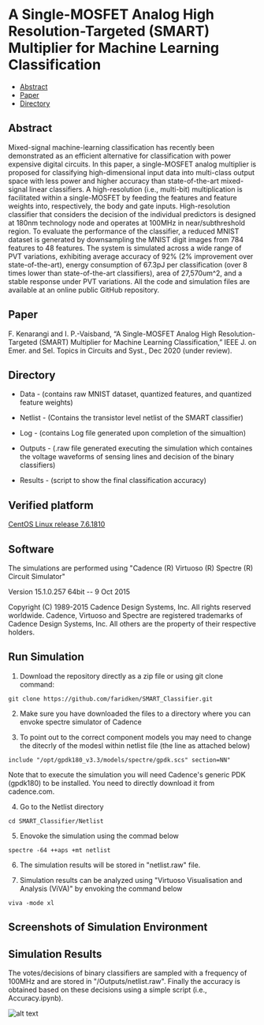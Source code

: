 # A Single-MOSFET Analog High Resolution-Targeted (SMART) Multiplier for Machine Learning Classification

* [Abstract](#Abstract)
* [Paper](#Paper)
* [Directory](#Directory)




## Abstract
Mixed-signal machine-learning classification has recently been demonstrated as an efficient alternative for classification with power expensive digital circuits. In this paper, a single-MOSFET analog multiplier is proposed for classifying high-dimensional input data into multi-class output space with less power and higher accuracy than state-of-the-art mixed-signal linear classifiers. A high-resolution (i.e., multi-bit) multiplication is facilitated within a single-MOSFET by feeding the features and feature weights into, respectively, the body and gate inputs. High-resolution classifier that considers the decision of the individual predictors is designed at 180nm technology node and operates at 100MHz in near/subthreshold region.
To evaluate the performance of the classifier, a reduced MNIST dataset is generated by downsampling the MNIST digit images from 784 features to 48 features. The system is simulated across a wide range of PVT variations, exhibiting average accuracy of 92% (2% improvement over state-of-the-art), energy consumption of 67.3pJ per classification (over 8 times lower than state-of-the-art classifiers), area of 27,570um^2, and a stable response under PVT variations. All the code and simulation files are available at an online public GitHub repository.

## Paper
F. Kenarangi and I. P.-Vaisband, “A Single-MOSFET Analog High Resolution-Targeted (SMART) Multiplier for Machine Learning Classification,” IEEE J. on Emer. and Sel. Topics in Circuits and Syst., Dec 2020 (under review).

## Directory

* Data - (contains raw MNIST dataset, quantized features, and quantized feature weights)
* Netlist - (Contains the transistor level netlist of the SMART classifier)
* Log - (contains Log file generated upon completion of the simualtion)

* Outputs - (.raw file generated executing the simulation which containes the voltage waveforms of sensing lines and decision of the binary classifiers)

* Results - (script to show the final classification accuracy)

## Verified platform
[CentOS Linux release 7.6.1810](https://www.centos.org/)

## Software

The simulations are performed using "Cadence (R) Virtuoso (R) Spectre (R) Circuit Simulator"

Version 15.1.0.257 64bit -- 9 Oct 2015 

Copyright (C) 1989-2015 Cadence Design Systems, Inc. All rights reserved worldwide. Cadence, Virtuoso and Spectre are registered trademarks of Cadence Design Systems, Inc. All others are the property of their respective holders.


## Run Simulation

1. Download the repository directly as a zip file or using git clone command:

`git clone https://github.com/faridken/SMART_Classifier.git`

2. Make sure you have downloaded the files to a directory where you can envoke spectre simulator of Cadence

3. To point out to the correct component models you may need to change the ditecrly of the modesl within netlist file (the line as attached below)

`include "/opt/gpdk180_v3.3/models/spectre/gpdk.scs" section=NN"`


Note that to execute the simulation you will need Cadence's generic PDK (gpdk180) to be installed. You need to directly download it from cadence.com.

4. Go to the Netlist directory 

`cd SMART_Classifier/Netlist`

5. Enovoke the simulation using the commad below

`spectre -64 ++aps +mt netlist`

6. The simulation results will be stored in "netlist.raw" file.

7. Simulation results can be analyzed using "Virtuoso Visualisation and Analysis (ViVA)" by envoking the command below

`viva -mode xl`

## Screenshots of Simulation Environment

## Simulation Results

The votes/decisions of binary classifiers are sampled with a frequency of 100MHz and are stored in "/Outputs/netlist.raw". Finally the accuracy is obtained based on these decisions using a simple script (i.e., Accuracy.ipynb).      

![alt text](images/acc.png)